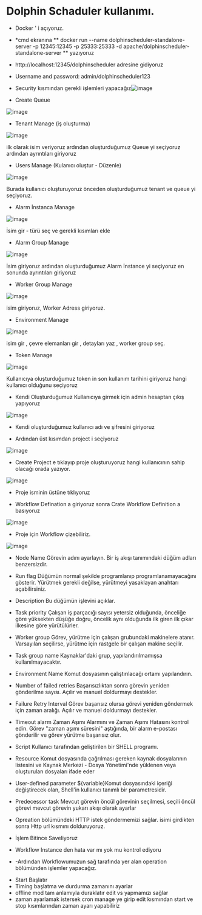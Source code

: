 # Dolphin Schaduler kullanımı.

- Docker ' i açıyoruz.

- *cmd ekranına ** docker run --name dolphinscheduler-standalone-server -p 12345:12345 -p 25333:25333 -d apache/dolphinscheduler-standalone-server ** yazıyoruz

- http://localhost:12345/dolphinscheduler adresine gidiyoruz 

- Username and password: admin/dolphinscheduler123

- Security kısmından gerekli işlemleri yapacağız![image](https://user-images.githubusercontent.com/110333072/183598567-9f8be81f-ccd0-43e4-a24e-ea61255b2d29.png)

- Create Queue 

![image](https://user-images.githubusercontent.com/110333072/183604454-7c186fe9-cb20-4285-b9a4-77138eb95670.png)

- Tenant Manage (iş oluşturma)

![image](https://user-images.githubusercontent.com/110333072/183604800-52768afe-f5c6-4c66-9103-af216d949c97.png)

ilk olarak isim veriyoruz ardından oluşturduğumuz Queue yi seçiyoruz ardından ayrıntıları giriyoruz

- Users Manage (Kulanıcı oluştur - Düzenle)

![image](https://user-images.githubusercontent.com/110333072/183605270-4e5bb9ab-a402-40e1-aee6-6103f81a1020.png)

Burada kullanıcı oluşturuyoruz önceden oluşturduğumuz tenant ve queue yi seçiyoruz.

- Alarm İnstanca Manage

![image](https://user-images.githubusercontent.com/110333072/183606759-7a765ec7-3ce1-4842-8ddf-1e596c966fdd.png)

İsim gir - türü seç ve gerekli kısımları ekle


- Alarm Group Manage 

![image](https://user-images.githubusercontent.com/110333072/183609212-5298eea4-f8a8-4b97-895c-1d770d3e3446.png)

İsim giriyoruz ardından oluşturduğumuz Alarm İnstance yi seçiyoruz en sonunda ayrıntıları giriyoruz

- Worker Group Manage 

![image](https://user-images.githubusercontent.com/110333072/183610472-0fd92a95-9231-421d-9211-3b2a030cc22b.png)

isim giriyoruz, Worker Adress giriyoruz.

- Environment Manage 

![image](https://user-images.githubusercontent.com/110333072/183612137-eda57009-66df-4f70-bfc8-7d12f941c69e.png)

isim gir , çevre elemanları gir , detayları yaz  , worker group seç.

- Token Manage 

![image](https://user-images.githubusercontent.com/110333072/183613914-f5a60e38-342a-4bbf-8911-461d55f36b25.png)

Kullanıcıya oluşturduğumuz token in son kullanım tarihini giriyoruz hangi kullanıcı olduğunu seçiyoruz 

- Kendi Oluşturduğumuz Kullanıcıya girmek için admin hesaptan çıkış yapıyoruz

![image](https://user-images.githubusercontent.com/110333072/183627206-9f24b23b-ca8a-42a1-a7e5-90701b312717.png)

- Kendi oluşturduğumuz kullanıcı adı ve şifresini giriyoruz


- Ardından üst kısımdan project i seçiyoruz

![image](https://user-images.githubusercontent.com/110333072/183626547-b02e3c97-f57e-4273-a783-f7cf0f8577c4.png)

- Create Project e tıklayıp proje oluşturuyoruz hangi kullanıcının sahip olacağı orada yazıyor. 

![image](https://user-images.githubusercontent.com/110333072/183629480-c02704b9-98f9-44ba-811b-d231521a8dfb.png)
 
 - Proje isminin üstüne tıklıyoruz

- Workflow Defination a giriyoruz sonra Crate Workflow Definition a basıyoruz

![image](https://user-images.githubusercontent.com/110333072/183630210-870fc81d-28f5-41a8-b566-927f24d55c35.png)

- Proje için Workflow çizebiliriz.

![image](https://user-images.githubusercontent.com/110333072/183630348-97538496-b47e-4af5-8264-d54540a807e8.png)

- Node Name 	Görevin adını ayarlayın. Bir iş akışı tanımındaki düğüm adları benzersizdir.
- Run flag	Düğümün normal şekilde programlanıp programlanamayacağını gösterir. Yürütmek gerekli değilse, yürütmeyi yasaklayan anahtarı açabilirsiniz.
- Description	Bu düğümün işlevini açıklar.
- Task priority	  Çalışan iş parçacığı sayısı yetersiz olduğunda, önceliğe göre yüksekten düşüğe doğru, öncelik aynı olduğunda ilk giren ilk çıkar ilkesine göre yürütülürler.
- Worker group	 Görev, yürütme için çalışan grubundaki makinelere atanır. Varsayılan seçilirse, yürütme için rastgele bir çalışan makine seçilir.
- Task group name	    Kaynaklar'daki grup, yapılandırılmamışsa kullanılmayacaktır.
- Environment Name	Komut dosyasının çalıştırılacağı ortamı yapılandırın.
- Number of failed retries    Başarısızlıktan sonra görevin yeniden gönderilme sayısı. Açılır ve manuel doldurmayı destekler.	
- Failure Retry Interval     Görev başarısız olursa görevi yeniden göndermek için zaman aralığı. Açılır ve manuel doldurmayı destekler.
- Timeout alarm        Zaman Aşımı Alarmını ve Zaman Aşımı Hatasını kontrol edin. Görev "zaman aşımı süresini" aştığında, bir alarm e-postası gönderilir ve görev yürütme başarısız olur.
- Script	  Kullanıcı tarafından geliştirilen bir SHELL programı.
- Resource	Komut dosyasında çağrılması gereken kaynak dosyalarının listesini ve Kaynak Merkezi - Dosya Yönetimi'nde yüklenen veya oluşturulan dosyaları ifade eder
- User-defined parameter   ${variable}Komut dosyasındaki içeriği değiştirecek olan, Shell'in kullanıcı tanımlı bir parametresidir.
- Predecessor task   	Mevcut görevin öncül görevinin seçilmesi, seçili öncül görevi mevcut görevin yukarı akışı olarak ayarlar


- Opreation bölümündeki HTTP istek göndermemizi sağlar. isimi girdikten sonra Http url kısmını dolduruyoruz.

- İşlem Bitince Saveliyoruz

- Workflow Instance den hata var mı yok mu kontrol ediyoru

- -Ardından Workflowumuzun sağ tarafında yer alan operation bölümünden işlemler yapacağız.

* Start Başlatır
* Timing başlatma ve durdurma zamanını ayarlar
* offline mod tam anlamıyla duraklatır edit vs yapmamızı sağlar
* zaman ayarlamak istersek cron manage ye girip edit kısmından start ve stop kısımlarından zaman ayarı yapabiliriz





                                                                                                                                              
